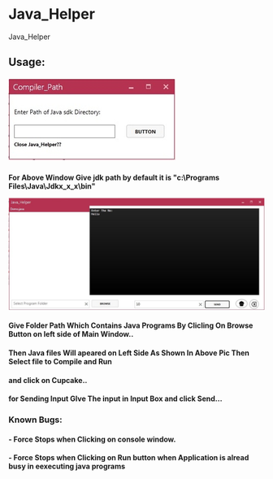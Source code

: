 # Java_Helper
Java_Helper
<h2> Usage: 

![Screenshots:](java_helper.jpg)
 <h4> For Above Window Give jdk path by default it is "c:\Programs Files\Java\Jdkx_x_x\bin"

![Screenshots:](Java_Helper_main.jpg)
<h4>Give Folder Path Which Contains Java Programs By Clicling On Browse Button on left side of Main Window..
<h4>Then Java files Will apeared on Left Side As Shown In Above Pic Then Select file to Compile and Run 
<h4> and click on Cupcake..
<h4>for Sending Input GIve The input in Input Box and click Send...

<h3>Known Bugs:
<h4>- Force Stops when Clicking on console window.
<h4>- Force Stops when Clicking on Run button when Application is alread busy in eexecuting java programs      

